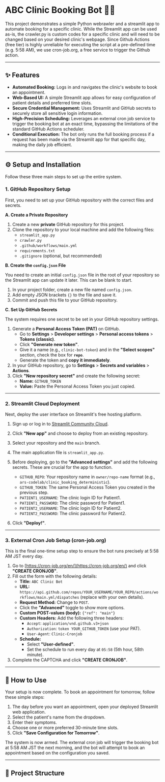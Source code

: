 # ABC Clinic Booking Bot 🤖🏥

This project demonstrates a simple Python webrawler and a streamlit app to automate booking for a specific clinic. While the Streamlit app can be used as-is, the crawler.py is custom codes for a specific clinic and will need to be changed based on your desired clinic's webpage. Since Github Actions (free tier) is highly unreliable for executing the script at a pre-defined time (e.g. 5:58 AM), we use cron-job.org, a free service to trigger the Github action.

---


## ✨ Features

* **Automated Booking:** Logs in and navigates the clinic's website to book an appointment.
* **Web-Based UI:** A simple Streamlit app allows for easy configuration of patient details and preferred time slots.
* **Secure Credential Management:** Uses Streamlit and GitHub secrets to securely store all sensitive login information.
* **High-Precision Scheduling:** Leverages an external cron job service to trigger the booking bot at an exact time, bypassing the limitations of the standard GitHub Actions scheduler.
* **Conditional Execution:** The bot only runs the full booking process if a request has been made via the Streamlit app for that specific day, making the daily job efficient.

---

## ⚙️ Setup and Installation

Follow these three main steps to set up the entire system.

### 1. GitHub Repository Setup

First, you need to set up your GitHub repository with the correct files and secrets.

**A. Create a Private Repository**

1.  Create a new **private** GitHub repository for this project.
2.  Clone the repository to your local machine and add the following files:
    * `streamlit_app.py`
    * `crawler.py`
    * `.github/workflows/main.yml`
    * `requirements.txt`
    * `.gitignore` (optional, but recommended)

**B. Create the `config.json` File**

You need to create an initial `config.json` file in the root of your repository so the Streamlit app can update it later. This can be blank to start.

1.  In your project folder, create a new file named `config.json`.
2.  Add empty JSON brackets `{}` to the file and save it.
3.  Commit and push this file to your GitHub repository.

**C. Set Up GitHub Secrets**

The system requires one secret to be set in your GitHub repository settings.

1.  Generate a **Personal Access Token (PAT)** on GitHub.
    * Go to **Settings** > **Developer settings** > **Personal access tokens** > **Tokens (classic)**.
    * Click **"Generate new token"**.
    * Give it a name (e.g., `clinic-bot-token`) and in the **"Select scopes"** section, check the box for **`repo`**.
    * Generate the token and **copy it immediately**.
2.  In your GitHub repository, go to **Settings** > **Secrets and variables** > **Actions**.
3.  Click **"New repository secret"** and create the following secret:
    * **Name:** `GITHUB_TOKEN`
    * **Value:** Paste the Personal Access Token you just copied.

---

### 2. Streamlit Cloud Deployment

Next, deploy the user interface on Streamlit's free hosting platform.

1.  Sign up or log in to [Streamlit Community Cloud](https://share.streamlit.io/).
2.  Click **"New app"** and choose to deploy from an existing repository.
3.  Select your repository and the `main` branch.
4.  The main application file is `streamlit_app.py`.
5.  Before deploying, go to the **"Advanced settings"** and add the following secrets. These are crucial for the app to function.

    * `GITHUB_REPO`: Your repository name in `owner/repo-name` format (e.g., `ars-codelab/clinic_booking_deterministic`).
    * `GITHUB_TOKEN`: The same Personal Access Token you created in the previous step.
    * `PATIENT1_USERNAME`: The clinic login ID for Patient1.
    * `PATIENT1_PASSWORD`: The clinic password for Patient1.
    * `PATIENT2_USERNAME`: The clinic login ID for Patient2.
    * `PATIENT2_PASSWORD`: The clinic password for Patient2.

6.  Click **"Deploy!"**.

---

### 3. External Cron Job Setup (cron-job.org)

This is the final one-time setup step to ensure the bot runs precisely at 5:58 AM JST every day.

1.  Go to [https://cron-job.org/en/](https://cron-job.org/en/) and click **"CREATE CRONJOB"**.
2.  Fill out the form with the following details:
    * **Title:** `ABC Clinic Bot`
    * **URL:** `https://api.github.com/repos/YOUR_USERNAME/YOUR_REPO/actions/workflows/main.yml/dispatches` (replace with your own details).
    * **Request Method:** Change to `POST`.
    * Click the **"Advanced"** toggle to show more options.
    * **Custom POST-values (body):** `{"ref": "main"}`
    * **Custom Headers:** Add the following three headers:
        * `Accept`: `application/vnd.github.v3+json`
        * `Authorization`: `token YOUR_GITHUB_TOKEN` (use your PAT).
        * `User-Agent`: `Clinic-Cronjob`
    * **Schedule:**
        * Select **"User-defined"**.
        * Set the schedule to run every day at `05:58` (5th hour, 58th minute).
3.  Complete the CAPTCHA and click **"CREATE CRONJOB"**.

---

## 🚀 How to Use

Your setup is now complete. To book an appointment for tomorrow, follow these simple steps:

1.  The day before you want an appointment, open your deployed Streamlit web application.
2.  Select the patient's name from the dropdown.
3.  Enter their symptoms.
4.  Choose one or more preferred 30-minute time slots.
5.  Click **"Save Configuration for Tomorrow"**.

The system is now armed. The external cron job will trigger the booking bot at 5:58 AM JST the next morning, and the bot will attempt to book an appointment based on the configuration you saved.

---

## 📁 Project Structure
